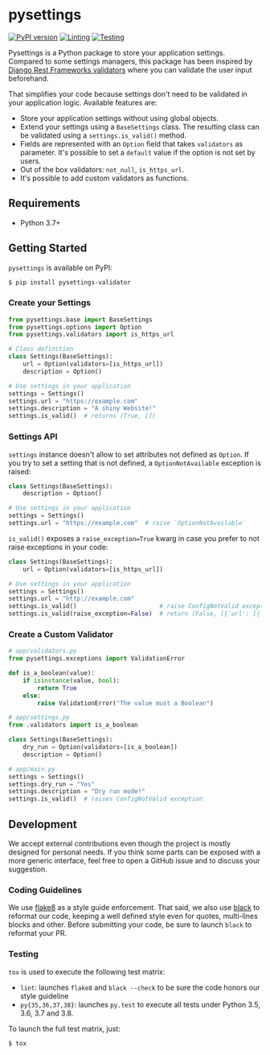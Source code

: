 # pysettings

[![PyPI version](https://badge.fury.io/py/pysettings-validator.svg)](https://badge.fury.io/py/pysettings-validator)
[![Linting](https://github.com/palazzem/pysettings/actions/workflows/linting.yaml/badge.svg?branch=master)](https://github.com/palazzem/pysettings/actions/workflows/linting.yaml)
[![Testing](https://github.com/palazzem/pysettings/actions/workflows/testing.yaml/badge.svg?branch=master)](https://github.com/palazzem/pysettings/actions/workflows/testing.yaml)

Pysettings is a Python package to store your application settings. Compared to some
settings managers, this package has been inspired by [Django Rest Frameworks validators][1]
where you can validate the user input beforehand.

That simplifies your code because settings don't need to be validated in your application
logic. Available features are:
* Store your application settings without using global objects.
* Extend your settings using a `BaseSettings` class. The resulting class can be validated
  using a `settings.is_valid()` method.
* Fields are represented with an `Option` field that takes `validators` as parameter.
  It's possible to set a `default` value if the option is not set by users.
* Out of the box validators: `not_null`, `is_https_url`.
* It's possible to add custom validators as functions.

[1]: https://www.django-rest-framework.org/api-guide/validators/

## Requirements

* Python 3.7+

## Getting Started

`pysettings` is available on PyPI:

```bash
$ pip install pysettings-validator
```

### Create your Settings

```python
from pysettings.base import BaseSettings
from pysettings.options import Option
from pysettings.validators import is_https_url

# Class definition
class Settings(BaseSettings):
    url = Option(validators=[is_https_url])
    description = Option()

# Use settings in your application
settings = Settings()
settings.url = "https://example.com"
settings.description = "A shiny Website!"
settings.is_valid()  # returns (True, [])
```

### Settings API

`settings` instance doesn't allow to set attributes not defined as `Option`. If you
try to set a setting that is not defined, a `OptionNotAvailable` exception is raised:

```python
class Settings(BaseSettings):
    description = Option()

# Use settings in your application
settings = Settings()
settings.url = "https://example.com"  # raise `OptionNotAvailable`
```

`is_valid()` exposes a `raise_exception=True` kwarg in case you prefer to not raise
exceptions in your code:

```python
class Settings(BaseSettings):
    url = Option(validators=[is_https_url])

# Use settings in your application
settings = Settings()
settings.url = "http://example.com"
settings.is_valid()                       # raise ConfigNotValid exception
settings.is_valid(raise_exception=False)  # return (False, [{'url': [{'is_https_url': 'The schema must be HTTPS'}]}])
```

### Create a Custom Validator

```python
# app/validators.py
from pysettings.exceptions import ValidationError

def is_a_boolean(value):
    if isinstance(value, bool):
        return True
    else:
        raise ValidationError("The value must a Boolean")

# app/settings.py
from .validators import is_a_boolean

class Settings(BaseSettings):
    dry_run = Option(validators=[is_a_boolean])
    description = Option()

# app/main.py
settings = Settings()
settings.dry_run = "Yes"
settings.description = "Dry run mode!"
settings.is_valid()  # raises ConfigNotValid exception
```

## Development

We accept external contributions even though the project is mostly designed for personal
needs. If you think some parts can be exposed with a more generic interface, feel free
to open a GitHub issue and to discuss your suggestion.

### Coding Guidelines

We use [flake8][1] as a style guide enforcement. That said, we also use [black][2] to
reformat our code, keeping a well defined style even for quotes, multi-lines blocks and other.
Before submitting your code, be sure to launch `black` to reformat your PR.

[1]: https://pypi.org/project/flake8/
[2]: https://github.com/ambv/black

### Testing

`tox` is used to execute the following test matrix:
* `lint`: launches `flake8` and `black --check` to be sure the code honors our style guideline
* `py{35,36,37,38}`: launches `py.test` to execute all tests under Python 3.5, 3.6,
  3.7 and 3.8.

To launch the full test matrix, just:

```bash
$ tox
```
